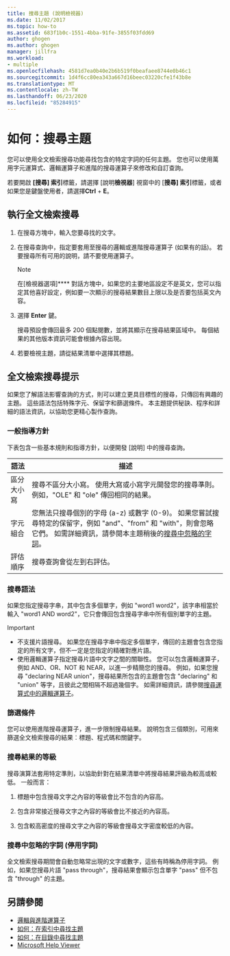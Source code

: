 ```yaml
---
title: 搜尋主題 (說明檢視器)
ms.date: 11/02/2017
ms.topic: how-to
ms.assetid: 683f1b0c-1551-4bba-91fe-3855f03fdd69
author: ghogen
ms.author: ghogen
manager: jillfra
ms.workload:
- multiple
ms.openlocfilehash: 4581d7ea0b40e2b6b519f0beafaee8744e0b46c1
ms.sourcegitcommit: 1d4f6cc80ea343a667d16beec03220cfe1f43b8e
ms.translationtype: MT
ms.contentlocale: zh-TW
ms.lasthandoff: 06/23/2020
ms.locfileid: "85284915"
---
```

# <a name="how-to-search-for-topics"></a>如何：搜尋主題

您可以使用全文檢索搜尋功能尋找包含的特定字詞的任何主題。 您也可以使用萬用字元運算式、邏輯運算子和進階的搜尋運算子來修改和自訂查詢。

若要開啟 **[搜尋] 索引**標籤，請選擇 [說明**檢視器**] 視窗中的 [**搜尋] 索引**標籤，或者如果您是鍵盤使用者，請選擇**Ctrl** + **E**。

## <a name="to-perform-a-full-text-search"></a>執行全文檢索搜尋

1. 在搜尋方塊中，輸入您要尋找的文字。

2. 在搜尋查詢中，指定要套用至搜尋的邏輯或進階搜尋運算子 (如果有的話)。 若要搜尋所有可用的說明，請不要使用運算子。

    > [!NOTE]
    > 在[檢視器選項]**** 對話方塊中，如果您的主要地區設定不是英文，您可以指定其他喜好設定，例如要一次顯示的搜尋結果數目上限以及是否要包括英文內容。

3. 選擇 **Enter** 鍵。

     搜尋預設會傳回最多 200 個點閱數，並將其顯示在搜尋結果區域中。 每個結果的其他版本資訊可能會根據內容出現。

4. 若要檢視主題，請從結果清單中選擇其標題。

## <a name="full-text-search-tips"></a>全文檢索搜尋提示

如果您了解語法影響查詢的方式，則可以建立更具目標性的搜尋，只傳回有興趣的主題。 這些語法包括特殊字元、保留字和篩選條件。 本主題提供秘訣、程序和詳細的語法資訊，以協助您更精心製作查詢。

### <a name="general-guidelines"></a>一般指導方針

下表包含一些基本規則和指導方針，以便開發 [說明] 中的搜尋查詢。

|語法|描述|
|------------|-----------------|
|區分大小寫|搜尋不區分大小寫。 使用大寫或小寫字元開發您的搜尋準則。 例如，"OLE" 和 "ole" 傳回相同的結果。|
|字元組合|您無法只搜尋個別的字母 (a-z) 或數字 (0-9)。 如果您嘗試搜尋特定的保留字，例如 "and"、"from" 和 "with"，則會忽略它們。 如需詳細資訊，請參閱本主題稍後的[搜尋中忽略的字詞](#stopwords)。|
|評估順序|搜尋查詢會從左到右評估。|

### <a name="search-syntax"></a>搜尋語法

如果您指定搜尋字串，其中包含多個單字，例如 "word1 word2"，該字串相當於輸入 "word1 AND word2"，它只會傳回包含搜尋字串中所有個別單字的主題。

> [!IMPORTANT]
> - 不支援片語搜尋。 如果您在搜尋字串中指定多個單字，傳回的主題會包含您指定的所有文字，但不一定是您指定的精確對應片語。
> - 使用邏輯運算子指定搜尋片語中文字之間的關聯性。 您可以包含邏輯運算子，例如 AND、OR、NOT 和 NEAR，以進一步精簡您的搜尋。 例如，如果您搜尋 "declaring NEAR union"，搜尋結果所包含的主題會包含 "declaring" 和 "union" 等字，且彼此之間相隔不超過幾個字。 如需詳細資訊，請參閱[搜尋運算式中的邏輯運算子](../help-viewer/logical-operators-search-expressions.md)。

### <a name="filters"></a>篩選條件

您可以使用進階搜尋運算子，進一步限制搜尋結果。 說明包含三個類別，可用來篩選全文檢索搜尋的結果︰標題、程式碼和關鍵字。

### <a name="ranking-of-search-results"></a>搜尋結果的等級

搜尋演算法套用特定準則，以協助針對在結果清單中將搜尋結果評級為較高或較低。 一般而言：

1. 標題中包含搜尋文字之內容的等級會比不包含的內容高。

2. 包含非常接近搜尋文字之內容的等級會比不接近的內容高。

3. 包含較高密度的搜尋文字之內容的等級會搜尋文字密度較低的內容。

### <a name=""></a><a name="stopwords"> 搜尋中忽略的字詞 (停用字詞) </a>

全文檢索搜尋期間會自動忽略常出現的文字或數字，這些有時稱為停用字詞。 例如，如果您搜尋片語 "pass through"，搜尋結果會顯示包含單字 "pass" 但不包含 "through" 的主題。

## <a name="see-also"></a>另請參閱

- [邏輯與進階運算子](../help-viewer/logical-operators-search-expressions.md)
- [如何：在索引中尋找主題](../help-viewer/find-topics-index.md)
- [如何：在目錄中尋找主題](../help-viewer/find-topics-toc.md)
- [Microsoft Help Viewer](../help-viewer/overview.md)